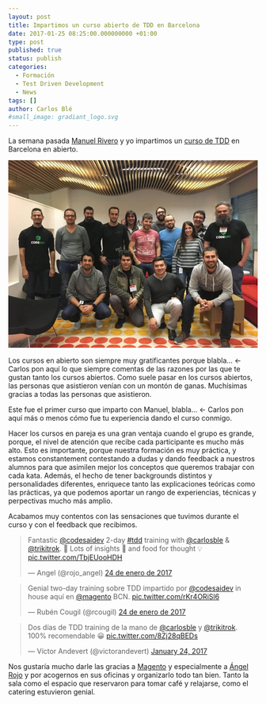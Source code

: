 ```yaml
---
layout: post
title: Impartimos un curso abierto de TDD en Barcelona
date: 2017-01-25 08:25:00.000000000 +01:00
type: post
published: true
status: publish
categories:
  - Formación
  - Test Driven Development
  - News
tags: []
author: Carlos Blé
#small_image: gradiant_logo.svg
---
```

<script async src="//platform.twitter.com/widgets.js" charset="utf-8"></script>

La semana pasada [Manuel Rivero](https://twitter.com/trikitrok) y yo impartimos un [curso de TDD](http://www.codesai.com/curso-de-tdd/) en Barcelona en abierto.

<img src="/assets/barcelona_2017_01_foto_grupo.jpg" alt="asistentes al curso abierto de TDD en Barcelona"/>

Los cursos en abierto son siempre muy gratificantes porque blabla... <- Carlos pon aquí lo que siempre comentas de las razones por las que te gustan tanto los cursos abiertos.
Como suele pasar en los cursos abiertos, las personas que asistieron venían con un montón de ganas. Muchísimas gracias a todas las personas que asistieron.

Este fue el primer curso que imparto con Manuel, blabla... <- Carlos pon aquí más o menos cómo fue tu experiencia dando el curso conmigo.

Hacer los cursos en pareja es una gran ventaja cuando el grupo es grande, porque, el nivel de atención que recibe cada participante es mucho más alto. Esto es importante, porque nuestra formación es muy práctica, y estamos constantement contestando a dudas y dando feedback a nuestros alumnos para que asimilen mejor los conceptos que queremos trabajar con cada kata. Además, el hecho de tener backgrounds distintos y personalidades diferentes, enriquece tanto las explicaciones teóricas como las prácticas, ya que podemos aportar un rango de experiencias, técnicas y perpectivas mucho más amplio.

Acabamos muy contentos con las sensaciones que tuvimos durante el curso y con el feedback que recibimos.

<section class="twitter-embeds">
  <div class="row">
    <div class="col-md-offset-1 col-md-5 col-sm-12">
      <blockquote class="twitter-tweet" data-lang="es">
        <p lang="en" dir="ltr">Fantastic <a href="https://twitter.com/codesaidev">@codesaidev</a> 2-day <a href="https://twitter.com/hashtag/tdd?src=hash">#tdd</a> training with <a href="https://twitter.com/carlosble">@carlosble</a> &amp; <a href="https://twitter.com/trikitrok">@trikitrok</a>. 👏 Lots of insights 🎯 and food for thought 💡 <a href="https://t.co/TbjEUooHDH">pic.twitter.com/TbjEUooHDH</a></p>&mdash; Angel (@rojo_angel) <a href="https://twitter.com/rojo_angel/status/823973994466594817">24 de enero de 2017</a>
      </blockquote>
    </div>
    <div class="col-md-5 col-sm-12">
      <blockquote class="twitter-tweet" data-lang="es">
        <p lang="es" dir="ltr">Genial two-day training sobre TDD impartido por  <a href="https://twitter.com/codesaidev">@codesaidev</a> in house aquí en <a href="https://twitter.com/magento">@magento</a> BCN. <a href="https://t.co/rKr4ORiSl6">pic.twitter.com/rKr4ORiSl6</a></p>&mdash; Rubén Cougil (@rcougil) <a href="https://twitter.com/rcougil/status/823941312630161408">24 de enero de 2017</a>
      </blockquote>
  </div>
  </div>
  <div class="row">
    <div class="col-md-5 col-md-offset-4 col-sm-12">
      <blockquote class="twitter-tweet" data-lang="en"><p lang="es" dir="ltr">Dos días de TDD training de la mano de <a href="https://twitter.com/carlosble">@carlosble</a> y <a href="https://twitter.com/trikitrok">@trikitrok</a>. 100% recomendable 😀 <a href="https://t.co/8Zj28qBEDs">pic.twitter.com/8Zj28qBEDs</a></p>&mdash; Víctor Andevert (@victorandevert) <a href="https://twitter.com/victorandevert/status/823984066819227648">January 24, 2017</a>
      </blockquote>
    </div>
  </div>
</section>

Nos gustaría mucho darle las gracias a [Magento](https://twitter.com/magento) y especialmente a [Ángel Rojo](https://twitter.com/rojoangel) y  por acogernos en sus oficinas y organizarlo todo tan bien. Tanto la sala como el espacio que reservaron para tomar café y relajarse, como el catering estuvieron genial.
